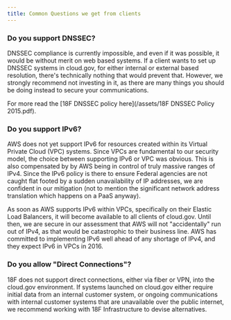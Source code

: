 ```yaml
---
title: Common Questions we get from clients
---
```


### Do you support DNSSEC?

DNSSEC compliance is currently impossible, and even if it was possible, it would be without merit on web based systems. If a client wants to set up DNSSEC systems in cloud.gov, for either internal or external based resolution, there's technically nothing that would prevent that. However, we strongly recommend not investing in it, as there are many things you should be doing instead to secure your communications. 

For more read the [18F DNSSEC policy here](/assets/18F DNSSEC Policy 2015.pdf).

### Do you support IPv6?

AWS does not yet support IPv6 for resources created within its Virtual Private Cloud (VPC) systems. Since VPCs are fundamental to our security model, the choice between supporting IPv6 or VPC was obvious. This is also compensated by by AWS being in control of truly massive ranges of IPv4. Since the IPv6 policy is there to ensure Federal agencies are not caught flat footed by a sudden unavailability of IP addresses, we are confident in our mitigation (not to mention the significant network address translation which happens on a PaaS anyway). 

As soon as AWS supports IPv6 within VPCs, specifically on their Elastic Load Balancers, it will become available to all clients of cloud.gov. Until then, we are secure in our assessment that AWS will not "accidentally" run out of IPv4, as that would be catastrophic to their business line. AWS has committed to implementing IPv6 well ahead of any shortage of IPv4, and they expect IPv6 in VPCs in 2016.


### Do you allow "Direct Connections"?

18F does not support direct connections, either via fiber or VPN, into the cloud.gov environment. If systems launched on cloud.gov either require initial data from an internal customer system, or ongoing communications with internal customer systems that are unavailable over the public internet, we recommend working with 18F Infrastructure to devise alternatives.
